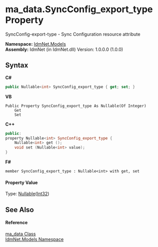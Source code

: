 # ma_data.SyncConfig_export_type Property 
 

SyncConfig-export-type - Sync Configuration resource attribute

**Namespace:**&nbsp;<a href="N_IdmNet_Models">IdmNet.Models</a><br />**Assembly:**&nbsp;IdmNet (in IdmNet.dll) Version: 1.0.0.0 (1.0.0)

## Syntax

**C#**<br />
``` C#
public Nullable<int> SyncConfig_export_type { get; set; }
```

**VB**<br />
``` VB
Public Property SyncConfig_export_type As Nullable(Of Integer)
	Get
	Set
```

**C++**<br />
``` C++
public:
property Nullable<int> SyncConfig_export_type {
	Nullable<int> get ();
	void set (Nullable<int> value);
}
```

**F#**<br />
``` F#
member SyncConfig_export_type : Nullable<int> with get, set

```


#### Property Value
Type: <a href="http://msdn2.microsoft.com/en-us/library/b3h38hb0" target="_blank">Nullable</a>(<a href="http://msdn2.microsoft.com/en-us/library/td2s409d" target="_blank">Int32</a>)

## See Also


#### Reference
<a href="T_IdmNet_Models_ma_data">ma_data Class</a><br /><a href="N_IdmNet_Models">IdmNet.Models Namespace</a><br />